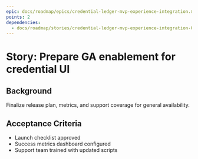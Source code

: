 ```yaml
---
epic: docs/roadmap/epics/credential-ledger-mvp-experience-integration.md
points: 2
dependencies:
  - docs/roadmap/stories/credential-ledger-mvp-experience-integration-07-beta-feedback.md
---
```

# Story: Prepare GA enablement for credential UI

## Background
Finalize release plan, metrics, and support coverage for general availability.

## Acceptance Criteria
- Launch checklist approved
- Success metrics dashboard configured
- Support team trained with updated scripts
